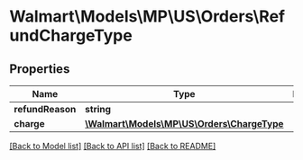 # Walmart\Models\MP\US\Orders\RefundChargeType

## Properties

Name | Type | Description | Notes
------------ | ------------- | ------------- | -------------
**refundReason** | **string** |  |
**charge** | [**\Walmart\Models\MP\US\Orders\ChargeType**](ChargeType.md) |  |


[[Back to Model list]](./) [[Back to API list]](../../../../../README.md#supported-apis) [[Back to README]](../../../../../README.md)
